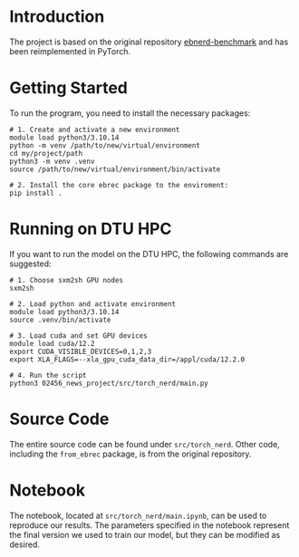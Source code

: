 # Introduction
The project is based on the original repository [ebnerd-benchmark](https://github.com/ebanalyse/ebnerd-benchmark) and has been reimplemented in PyTorch.

# Getting Started
To run the program, you need to install the necessary packages:

```
# 1. Create and activate a new environment
module load python3/3.10.14
python -m venv /path/to/new/virtual/environment
cd my/project/path
python3 -m venv .venv
source /path/to/new/virtual/environment/bin/activate

# 2. Install the core ebrec package to the enviroment:
pip install .
```

# Running on DTU HPC
If you want to run the model on the DTU HPC, the following commands are suggested:
```
# 1. Choose sxm2sh GPU nodes 
sxm2sh

# 2. Load python and activate environment
module load python3/3.10.14
source .venv/bin/activate

# 3. Load cuda and set GPU devices
module load cuda/12.2
export CUDA_VISIBLE_DEVICES=0,1,2,3
export XLA_FLAGS=--xla_gpu_cuda_data_dir=/appl/cuda/12.2.0

# 4. Run the script
python3 02456_news_project/src/torch_nerd/main.py
```

# Source Code
The entire source code can be found under ```src/torch_nerd```. Other code, including the ```from_ebrec``` package, is from the original repository.

# Notebook
The notebook, located at ```src/torch_nerd/main.ipynb```, can be used to reproduce our results. The parameters specified in the notebook represent the final version we used to train our model, but they can be modified as desired.